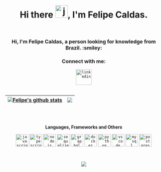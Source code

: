 <h1 align="center">Hi there <img height="40" alt="javascript" src="https://cdn-icons-png.flaticon.com/512/5812/5812746.png">, I'm Felipe Caldas.</h1>
<br>
<h3 align="center">Hi, I'm Felipe Caldas, a person looking for knowledge from Brazil. :smiley:</h3>
<h3 align="center">Connect with me:</h3>
<div align="center">  
  <code><a href="https://www.linkedin.com/in/felipe-caldas-000/" target="_blank"><img src="https://cdn-icons-png.flaticon.com/512/3536/3536505.png" target="_blank" alt="linkedin" width="50"></a></code>
</div>
<br>



| <a href="https://github.com/felipecal/github-readme-stats"><img align="center" src="https://github-readme-stats.vercel.app/api?username=felipecal&show_icons=true&theme=tokyonight&include_all_commits=true&count_private=true&hide_border=true" alt="Felipe's github stats" /></a> | <a href="https://github.com/felipecal/github-readme-stats"><img align="center" src="https://github-readme-stats.vercel.app/api/top-langs/?username=felipecal&layout=compact&theme=tokyonight&hide_border=true" /></a> |
| ------------- | ------------- |

<br>
<br>
<div align="center"> 
  
**Languages, Frameworks and Others**
  
<code><img height="40" alt="javascript" src="https://cdn-icons-png.flaticon.com/128/5968/5968292.png"></code>
<code><img height="40" alt="typescript" src="https://cdn-icons-png.flaticon.com/128/5968/5968381.png"></code>
<code><img height="40" alt="nodejs" src="https://cdn-icons-png.flaticon.com/128/5968/5968322.png"></code>
<code><img height="40" alt="sequelize" src="https://cdn.iconscout.com/icon/free/png-256/sequelize-2-1175003.png"></code>
<code><img height="40" alt="graphql" src="https://upload.wikimedia.org/wikipedia/commons/thumb/1/17/GraphQL_Logo.svg/512px-GraphQL_Logo.svg.png?20161105194737"></code>
<code><img height="40" alt="docker" src="https://cdn-icons-png.flaticon.com/128/5969/5969059.png"></code>
<code><img height="40" alt="python" src="https://cdn-icons-png.flaticon.com/128/1387/1387537.png"></code>
<code><img height="40" alt="vscode" src="https://cdn.icon-icons.com/icons2/2107/PNG/512/file_type_vscode_icon_130084.png"></code> 
<code><img height="40" alt="mysql" src="https://cdn-icons-png.flaticon.com/128/5968/5968313.png"></code> 
<code><img height="40" alt="postgres" src="https://cdn-icons-png.flaticon.com/128/5968/5968342.png"></code> 
</div>

<br>

<p align="center"><img src=https://komarev.com/ghpvc/?username=felipecal&color=blueviolet></p>
